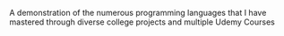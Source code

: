 A demonstration of the numerous programming languages that I have mastered through diverse college projects and multiple Udemy Courses
